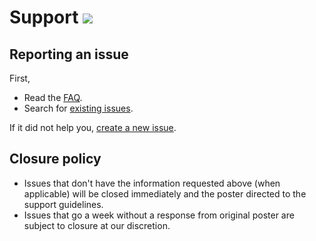 # Support [![](https://isitmaintained.com/badge/resolution/portapps/hlsw-portable.svg)](https://isitmaintained.com/project/portapps/hlsw-portable)

## Reporting an issue

First,

* Read the [FAQ](http://portapps.github.io/doc/faq/).
* Search for [existing issues](https://github.com/portapps/hlsw-portable/issues?utf8=%E2%9C%93&q=).

If it did not help you, [create a new issue](https://github.com/portapps/hlsw-portable/issues).

## Closure policy

* Issues that don't have the information requested above (when applicable) will be closed immediately and the poster directed to the support guidelines.
* Issues that go a week without a response from original poster are subject to closure at our discretion.
